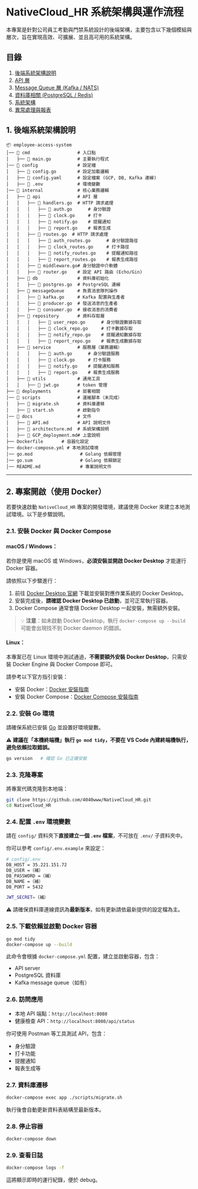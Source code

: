 # NativeCloud_HR 系統架構與運作流程

本專案是針對公司員工考勤與門禁系統設計的後端架構，主要包含以下幾個模組與層次，旨在實現高效、可擴展、並且高可用的系統架構。

## 目錄

1. [後端系統架構說明](#後端系統架構說明)
2. [API 層](#api-層)
3. [Message Queue 層 (Kafka / NATS)](#message-queue-層-kafka--nats)
4. [資料庫相關 (PostgreSQL / Redis)](#資料庫相關-postgresql--redis)
5. [系統架構](#系統架構)
6. [異常處理與報表](#異常處理與報表)

## 1. 後端系統架構說明
```
📦 employee-access-system
│── 📂 cmd                  # 入口點
│   ├── 📝 main.go          # 主要執行程式
│── 📂 config               # 設定檔
│   ├── 📝 config.go        # 設定加載邏輯
│   ├── 📝 config.yaml      # 設定檔案 (GCP, DB, Kafka 連線)
│   ├── 📝 .env             # 環境變數
│── 📂 internal             # 核心業務邏輯
│   ├── 📂 api              # API 層
│   │   ├── 📂 handlers.go  # HTTP 請求處理
│   │   │   ├── 📝 auth.go      # 身分驗證
│   │   │   ├── 📝 clock.go     # 打卡
│   │   │   ├── 📝 notify.go    # 提醒通知
│   │   │   ├── 📝 report.go    # 報表生成
│   │   ├── 📂 routes.go  # HTTP 請求處理
│   │   │   ├── 📝 auth_routes.go      # 身分驗證路徑
│   │   │   ├── 📝 clock_routes.go     # 打卡路徑
│   │   │   ├── 📝 notify_routes.go    # 提醒通知路徑
│   │   │   ├── 📝 report_routes.go    # 報表生成路徑
│   │   ├── 📝 middleware.go# 身分驗證中介軟體
│   │   ├── 📝 router.go    # 設定 API 路由 (Echo/Gin)
│   ├── 📂 db               # 資料庫初始化
│   │   ├── 📝 postgres.go  # PostgreSQL 連線
│   ├── 📂 messageQueue     # 負責消息隊列操作
│   │   ├── 📝 kafka.go     # Kafka 配置與生產者
│   │   ├── 📝 producer.go  # 發送消息的生產者
│   │   ├── 📝 consumer.go  # 接收消息的消費者
│   ├── 📂 repository       # 資料存取層
│   │   │   ├── 📝 user_repo.go      # 身分驗證數據存取
│   │   │   ├── 📝 clock_repo.go     # 打卡數據存取
│   │   │   ├── 📝 notify_repo.go    # 提醒通知數據存取
│   │   │   ├── 📝 report_repo.go    # 報表生成數據存取
│   ├── 📂 service          # 服務層（業務邏輯）
│   │   │   ├── 📝 auth.go      # 身分驗證服務
│   │   │   ├── 📝 clock.go     # 打卡服務
│   │   │   ├── 📝 notify.go    # 提醒通知服務
│   │   │   ├── 📝 report.go    # 報表生成服務
│   ├── 📂 utils            # 通用工具
│   │   ├── 📝 jwt.go       # token 管理
├── 📂 deployments          # 部署相關
│── 📂 scripts              # 運維腳本（未完成）
│   ├── 📝 migrate.sh       # 資料庫遷移
│   ├── 📝 start.sh         # 啟動指令
│── 📂 docs                 # 文件
│   ├── 📝 API.md           # API 說明文件
│   ├── 📝 architecture.md  # 系統架構說明
│   ├── 📝 GCP_deployment.md# 上雲說明
├── Dockerfile       # 容器化設定
├── docker-compose.yml # 本地測試環境
│── go.mod                  # Golang 依賴管理
│── go.sum                  # Golang 依賴鎖定
│── README.md               # 專案說明文件
```

---

## 2. 專案開啟（使用 Docker）

若要快速啟動 `NativeCloud_HR` 專案的開發環境，建議使用 Docker 來建立本地測試環境。以下是步驟說明。

### 2.1. 安裝 Docker 與 Docker Compose

#### macOS / Windows：

若你是使用 macOS 或 Windows，**必須安裝並開啟 Docker Desktop** 才能運行 Docker 容器。

請依照以下步驟進行：

1. 前往 [Docker Desktop 官網](https://www.docker.com/products/docker-desktop/) 下載並安裝對應作業系統的 Docker Desktop。
2. 安裝完成後，**請確認 Docker Desktop 已啟動**，並可正常執行容器。
3. Docker Compose 通常會隨 Docker Desktop 一起安裝，無需額外安裝。

> 💡 **注意**：如未啟動 Docker Desktop，執行 `docker-compose up --build` 可能會出現找不到 Docker daemon 的錯誤。

####  Linux：

本專案已在 Linux 環境中測試通過，**不需要額外安裝 Docker Desktop**，只需安裝 Docker Engine 與 Docker Compose 即可。

請參考以下官方指引安裝：

* 安裝 Docker：[Docker 安裝指南](https://docs.docker.com/engine/install/)
* 安裝 Docker Compose：[Docker Compose 安裝指南](https://docs.docker.com/compose/install/)

### 2.2. 安裝 Go 環境

請確保系統已安裝 [Go](https://go.dev/doc/install) 並設置好環境變數。

⚠️ **建議在「本機終端機」執行 `go mod tidy`，不要在 VS Code 內建終端機執行，避免依賴拉取錯誤。**

```bash
go version   # 確認 Go 已正確安裝
```

### 2.3. 克隆專案

將專案代碼克隆到本地端：

```bash
git clone https://github.com/4040www/NativeCloud_HR.git
cd NativeCloud_HR
```

### 2.4. 配置 `.env` 環境變數

請在 `config/` 資料夾下**直接建立一個 `.env` 檔案**，不可放在 `.env/` 子資料夾中。

你可以參考 `config/.env.example` 來設定：

```bash
# config/.env
DB_HOST = 35.221.151.72
DB_USER =（補）
DB_PASSWORD =（補）
DB_NAME =（補）
DB_PORT = 5432

JWT_SECRET=（補）
```

⚠️ 請確保資料庫連線資訊為**最新版本**，如有更新請依最新提供的設定檔為主。

### 2.5. 下載依賴並啟動 Docker 容器

```bash
go mod tidy
docker-compose up --build
```

此命令會根據 `docker-compose.yml` 配置，建立並啟動容器，包含：

* API server
* PostgreSQL 資料庫
* Kafka message queue（如有）

### 2.6. 訪問應用

* 本地 API 端點：`http://localhost:8080`
* 健康檢查 API：`http://localhost:8080/api/status`

你可使用 Postman 等工具測試 API，包含：

* 身分驗證
* 打卡功能
* 提醒通知
* 報表生成等

### 2.7. 資料庫遷移

```bash
docker-compose exec app ./scripts/migrate.sh
```

執行後會自動更新資料表結構至最新版本。

### 2.8. 停止容器

```bash
docker-compose down
```

### 2.9. 查看日誌

```bash
docker-compose logs -f
```

這將顯示即時的運行紀錄，便於 debug。

